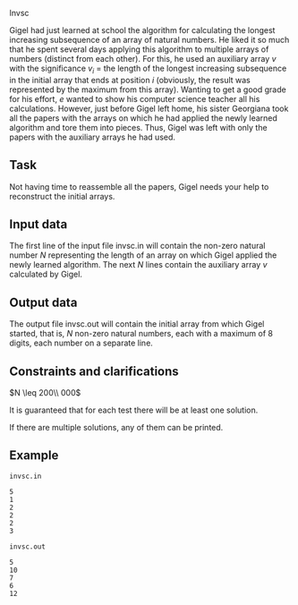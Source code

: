 Invsc

Gigel had just learned at school the algorithm for calculating the longest increasing subsequence of an array of natural numbers. He liked it so much that he spent several days applying this algorithm to multiple arrays of numbers (distinct from each other). For this, he used an auxiliary array $v$ with the significance $v_i$ = the length of the longest increasing subsequence in the initial array that ends at position $i$ (obviously, the result was represented by the maximum from this array). Wanting to get a good grade for his effort, $e$ wanted to show his computer science teacher all his calculations. However, just before Gigel left home, his sister Georgiana took all the papers with the arrays on which he had applied the newly learned algorithm and tore them into pieces. Thus, Gigel was left with only the papers with the auxiliary arrays he had used.

## Task

Not having time to reassemble all the papers, Gigel needs your help to reconstruct the initial arrays.

## Input data
The first line of the input file invsc.in will contain the non-zero natural number $N$ representing the length of an array on which Gigel applied the newly learned algorithm. The next $N$ lines contain the auxiliary array $v$ calculated by Gigel.

## Output data
The output file invsc.out will contain the initial array from which Gigel started, that is, $N$ non-zero natural numbers, each with a maximum of 8 digits, each number on a separate line.

## Constraints and clarifications

$N \leq 200\\ 000$

It is guaranteed that for each test there will be at least one solution.

If there are multiple solutions, any of them can be printed.

## Example

`invsc.in`

```
5
1
2
2
2
3
```

`invsc.out`

```
5
10
7
6
12
```